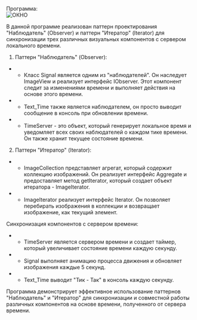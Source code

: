 Программа: <br>
![ОКНО](https://github.com/Je1rei/Java-Tasks/blob/main/Task%205/Builder/img.png)

В данной программе реализован паттерн проектирования "Наблюдатель" (Observer) и паттерн "Итератор" (Iterator) для синхронизации трех различных визуальных компонентов с сервером локального времени.

1. Паттерн "Наблюдатель" (Observer):

- - Класс Signal является одним из "наблюдателей". Он наследует ImageView и реализует интерфейс IObserver. Этот компонент следит за изменениями времени и выполняет действия на основе этого времени.
- - Text_Time также является наблюдателем, он просто выводит сообщение в консоль при обновлении времени.
- - TimeServer - это объект, который генерирует локальное время и уведомляет всех своих наблюдателей о каждом тике времени. Он также хранит текущее состояние времени.

2. Паттерн "Итератор" (Iterator):

- - ImageCollection представляет агрегат, который содержит коллекцию изображений. Он реализует интерфейс Aggregate и предоставляет метод getIterator, который создает объект итератора - ImageIterator.
- - ImageIterator реализует интерфейс Iterator. Он позволяет перебирать изображения в коллекции и возвращает изображение, как текущий элемент.

Синхронизация компонентов с сервером времени:
- - TimeServer является сервером времени и создает таймер, который увеличивает состояние времени каждую секунду.
- - Signal выполняет анимацию процесса движения и обновляет изображения каждые 5 секунд.
- - Text_Time выводит "Тик - Так" в консоль каждую секунду.

Программа демонстрирует эффективное использование паттернов "Наблюдатель" и "Итератор" для синхронизации и совместной работы различных компонентов на основе времени, полученного от сервера времени.